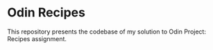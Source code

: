 # Odin Recipes

This repository presents the codebase of my solution to Odin Project: Recipes assignment.
